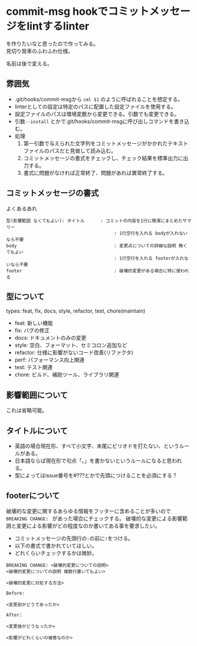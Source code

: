 # commit-msg hookでコミットメッセージをlintするlinter

を作りたいなと思ったので作ってみる。  
見切り発車のふわふわ仕様。  

名前は後で変える。

## 雰囲気

* .git/hooks/commit-msgから `cml $1` のように呼ばれることを想定する。  
* linterとしての設定は特定のパスに配置した設定ファイルを使用する。
* 設定ファイルのパスは環境変数から変更できる。引数でも変更できる。
* 引数`--install` とかで.git/hooks/commit-msgに呼び出しコマンドを書き込む。
* 処理
	1. 第一引数で与えられた文字列をコミットメッセージがかかれたテキストファイルのパスだと見做して読み込む。
	1. コミットメッセージの書式をチェックし、チェック結果を標準出力に出力する。
	1. 書式に問題がなければ正常終了、問題があれば異常終了する。

## コミットメッセージの書式

よくあるあれ

```
型(影響範囲 なくてもよい): タイトル      : コミットの内容を1行に簡潔にまとめたサマリー
                                         : 1行空行を入れる bodyが入れないなら不要
body                                     : 変更点についての詳細な説明 無くてもよい
                                         : 1行空行を入れる footerが入れないなら不要
footer                                   : 破壊的変更がある場合に特に使われる
```

## 型について

types: feat, fix, docs, style, refactor, test, chore(maintain)

* feat:     新しい機能
* fix:      バグの修正
* docs:     ドキュメントのみの変更
* style:    空白、フォーマット、セミコロン追加など
* refactor: 仕様に影響がないコード改善(リファクタ)
* perf:     パフォーマンス向上関連
* test:     テスト関連
* chore:    ビルド、補助ツール、ライブラリ関連

## 影響範囲について

これは省略可能。

## タイトルについて

* 英語の場合現在形、すべて小文字、末尾にピリオドを打たない、というルールがある。
* 日本語ならば現在形で句点「。」を書かないというルールになると思われる。
* 型によってはissue番号を#???とかで先頭につけることを必須にする？

## footerについて

破壊的な変更に関するあらゆる情報をフッターに含めることが多いので
`BREAKING CHANGE: ` があった場合にチェックする。
破壊的な変更による影響範囲と変更による影響がどの程度なのか書いてある事を要求したい。

* コミットメッセージの先頭行の`:`の前に`!`をつける。
* 以下の書式で書かれていてほしい。
* どれくらいチェックするかは微妙。

```
BREAKING CHANGE: <破壊的変更についての説明>
<破壊的変更についての説明 複数行書いてもよい>

<破壊的変更に対処する方法>

Before:

<変更前がどうであったか>

After:

<変更後がどうなったか>

<影響がどれくらいの被害なのか>
```
